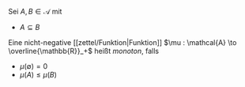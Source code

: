 Sei $A, B \in \mathcal{A}$ mit
- $A \subseteq B$

Eine nicht-negative [[zettel/Funktion|Funktion]] $\mu : \mathcal{A} \to \overline{\mathbb{R}}_+$ heißt *monoton*, falls
- $\mu(\emptyset) = 0$
- $\mu(A) \le \mu(B)$